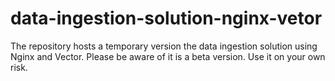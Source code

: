 # data-ingestion-solution-nginx-vetor
The repository hosts a temporary version the data ingestion solution using Nginx and Vector. Please be aware of it is a beta version. Use it on your own risk.
